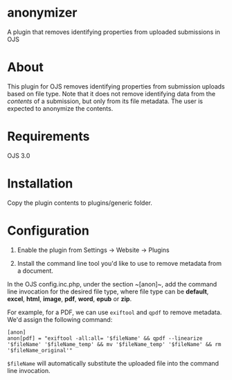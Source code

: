 # anonymizer

A plugin that removes identifying properties from uploaded submissions in OJS

# About


This plugin for OJS removes identifying properties from submission
uploads based on file type. Note that it does not remove identifying data from
the *contents* of a submission, but only from its file metadata. The user is expected to
anonymize the contents.

# Requirements

OJS 3.0

# Installation

Copy the plugin contents to plugins/generic folder.

# Configuration

1. Enable the plugin from Settings -> Website -> Plugins

2. Install the command line tool you'd like to use to remove metadata from a document.

In the OJS config.inc.php, under the section ~[anon]~, add the command line invocation
for the desired file type, where file type can be **default**, **excel**, **html**, **image**,
**pdf**, **word**, **epub** or **zip**.

For example, for a PDF, we can use `exiftool` and `qpdf` to remove metadata. We'd assign the following
command:

``` text
[anon]
anon[pdf] = "exiftool -all:all= '$fileName' && qpdf --linearize '$fileName' '$fileName_temp' && mv '$fileName_temp' '$fileName' && rm '$fileName_original'"
```

`$fileName` will automatically substitute the uploaded file into the command line invocation.
